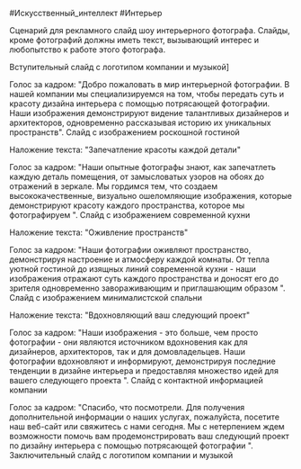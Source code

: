 #Искусственный_интеллект #Интерьер 

Cценарий для рекламного слайд шоу интерьерного фотографа. Слайды, кроме фотографий должны иметь текст, вызывающий интерес и любопытство к работе этого фотографа.

Вступительный слайд с логотипом компании и музыкой]

Голос за кадром: "Добро пожаловать в мир интерьерной фотографии. В нашей компании мы специализируемся на том, чтобы передать суть и красоту дизайна интерьера с помощью потрясающей фотографии. Наши изображения демонстрируют видение талантливых дизайнеров и архитекторов, одновременно рассказывая историю их уникальных пространств".
Слайд с изображением роскошной гостиной

Наложение текста: "Запечатление красоты каждой детали"

Голос за кадром: "Наши опытные фотографы знают, как запечатлеть каждую деталь помещения, от замысловатых узоров на обоях до отражений в зеркале. Мы гордимся тем, что создаем высококачественные, визуально ошеломляющие изображения, которые демонстрируют красоту каждого пространства, которое мы фотографируем ".
Слайд с изображением современной кухни

Наложение текста: "Оживление пространств"

Голос за кадром: "Наши фотографии оживляют пространство, демонстрируя настроение и атмосферу каждой комнаты. От тепла уютной гостиной до изящных линий современной кухни - наши изображения отражают суть каждого пространства и доносят его до зрителя одновременно завораживающим и приглашающим образом ". 
Слайд с изображением минималистской спальни

Наложение текста: "Вдохновляющий ваш следующий проект"

Голос за кадром: "Наши изображения - это больше, чем просто фотографии - они являются источником вдохновения как для дизайнеров, архитекторов, так и для домовладельцев. Наши фотографии вдохновляют и информируют, демонстрируя последние тенденции в дизайне интерьера и предоставляя множество идей для вашего следующего проекта ". 
Слайд с контактной информацией компании

Голос за кадром: "Спасибо, что посмотрели. Для получения дополнительной информации о наших услугах, пожалуйста, посетите наш веб-сайт или свяжитесь с нами сегодня. Мы с нетерпением ждем возможности помочь вам продемонстрировать ваш следующий проект по дизайну интерьера с помощью потрясающей фотографии ". 
Заключительный слайд с логотипом компании и музыкой